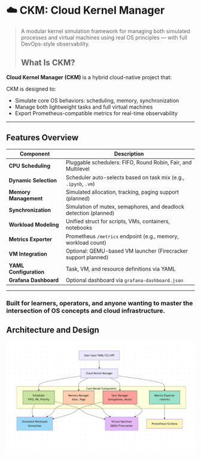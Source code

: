 # ☁️ CKM: Cloud Kernel Manager

> A modular kernel simulation framework for managing both simulated processes and virtual machines using real OS principles — with full DevOps-style observability.
>
> ## What Is CKM?

**Cloud Kernel Manager (CKM)** is a hybrid cloud-native project that:

CKM is designed to:
-  Simulate core OS behaviors: scheduling, memory, synchronization
-  Manage both lightweight tasks and full virtual machines
-  Export Prometheus-compatible metrics for real-time observability

---

## Features Overview

| Component          | Description                                                          |
|--------------------|----------------------------------------------------------------------|
| **CPU Scheduling**   | Pluggable schedulers: FIFO, Round Robin, Fair, and Multilevel      |
| **Dynamic Selection**| Scheduler auto-selects based on task mix (e.g., `.ipynb`, `.vm`)   |
| **Memory Management**| Simulated allocation, tracking, paging support (planned)           |
| **Synchronization** | Simulation of mutex, semaphores, and deadlock detection (planned)   | 
| **Workload Modeling**| Unified struct for scripts, VMs, containers, notebooks             |
| **Metrics Exporter**| Prometheus `/metrics` endpoint (e.g., memory, workload count)       |
| **VM Integration**  | Optional: QEMU-based VM launcher (Firecracker support planned)      |
| **YAML Configuration**| Task, VM, and resource definitions via YAML                       |
| **Grafana Dashboard**| Optional dashboard via `grafana-dashboard.json`                    |

---

### Built for learners, operators, and anyone wanting to master the intersection of OS concepts and cloud infrastructure.


## Architecture and Design

![Design](./arch.png)
